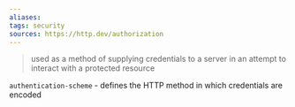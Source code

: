 ```yaml
---
aliases: 
tags: security
sources: https://http.dev/authorization
---
```

> used as a method of supplying credentials to a server in an attempt to interact with a protected resource

`authentication-scheme` - defines the HTTP method in which credentials are encoded
